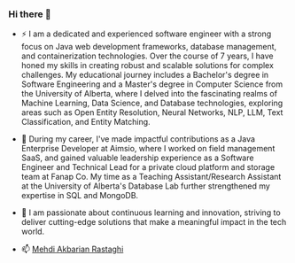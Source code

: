 ### Hi there 👋

- ⚡ I am a dedicated and experienced software engineer with a strong focus on Java web development frameworks, database management, and containerization technologies. Over the course of 7 years, I have honed my skills in creating robust and scalable solutions for complex challenges. My educational journey includes a Bachelor's degree in Software Engineering and a Master's degree in Computer Science from the University of Alberta, where I delved into the fascinating realms of Machine Learning, Data Science, and Database technologies, exploring areas such as Open Entity Resolution, Neural Networks, NLP, LLM, Text Classification, and Entity Matching. 

- 🔭 During my career, I've made impactful contributions as a Java Enterprise Developer at Aimsio, where I worked on field management SaaS, and gained valuable leadership experience as a Software Engineer and Technical Lead for a private cloud platform and storage team at Fanap Co. My time as a Teaching Assistant/Research Assistant at the University of Alberta's Database Lab further strengthened my expertise in SQL and MongoDB. 

- 🌱 I am passionate about continuous learning and innovation, striving to deliver cutting-edge solutions that make a meaningful impact in the tech world.

- 📫 [Mehdi Akbarian Rastaghi](https://ca.linkedin.com/in/mehdiakbarian?trk=profile-badge)
              

<!--
**makbn/makbn** is a ✨ _special_ ✨ repository because its `README.md` (this file) appears on your GitHub profile.

Here are some ideas to get you started:

- 🔭 I’m currently working on ...
- 🌱 I’m currently learning ...
- 👯 I’m looking to collaborate on ...
- 🤔 I’m looking for help with ...
- 💬 Ask me about ...
- 📫 How to reach me: ...
- 😄 Pronouns: ...
- ⚡ Fun fact: ...
-->
